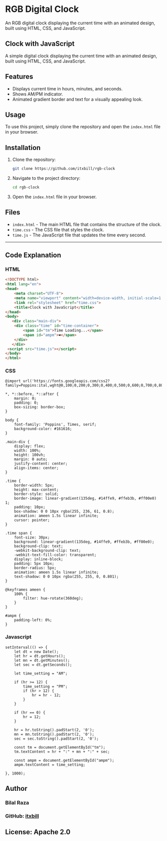 # RGB Digital Clock
An RGB digital clock displaying the current time with an animated design, built using HTML, CSS, and JavaScript.

## Clock with JavaScript
A simple digital clock displaying the current time with an animated design, built using HTML, CSS, and JavaScript.

## Features
* Displays current time in hours, minutes, and seconds.
* Shows AM/PM indicator.
* Animated gradient border and text for a visually appealing look.

## Usage
To use this project, simply clone the repository and open the `index.html` file in your browser.

## Installation
1. Clone the repository:
    ```sh
    git clone https://github.com/itxbill/rgb-clock
    ```
2. Navigate to the project directory:
    ```sh
    cd rgb-clock
    ```
3. Open the `index.html` file in your browser.

## Files
* `index.html` - The main HTML file that contains the structure of the clock.
* `time.css` - The CSS file that styles the clock.
* `time.js` - The JavaScript file that updates the time every second.

---

## Code Explanation

### HTML
```html
<!DOCTYPE html>
<html lang="en">
<head>
    <meta charset="UTF-8">
    <meta name="viewport" content="width=device-width, initial-scale=1.0">
    <link rel="stylesheet" href="time.css">
    <title>Clock with JavaScript</title>
</head>
<body>
   <div class="main-div">
    <div class="time" id="time-container">
        <span id="tm">Time Loading...</span>
        <span id="ampm">❤️</span>
    </div>
   </div> 
 <script src="time.js"></script>
</body>
</html>
```
### CSS
```
@import url('https://fonts.googleapis.com/css2?family=Poppins:ital,wght@0,100;0,200;0,300;0,400;0,500;0,600;0,700;0,800;0,900;1,100;1,200;1,300;1,400;1,500;1,600;1,700;1,800;1,900&display=swap');

*, *::before, *::after {
    margin: 0;
    padding: 0;
    box-sizing: border-box;
}

body {
    font-family: 'Poppins', Times, serif;
    background-color: #161616;
}

.main-div {
    display: flex;
    width: 100%;
    height: 100vh;
    margin: 0 auto;
    justify-content: center;
    align-items: center;
}

.time {
    border-width: 5px;
    height: max-content;
    border-style: solid;
    border-image: linear-gradient(135deg, #14ffe9, #ffeb3b, #ff00e0) 1;
    padding: 10px;
    box-shadow: 0 0 10px rgba(255, 236, 61, 0.8);
    animation: ameen 1.5s linear infinite;
    cursor: pointer;
}

.time span {
    font-size: 30px;
    background: linear-gradient(135deg, #14ffe9, #ffeb3b, #ff00e0);
    background-clip: text;
    -webkit-background-clip: text;
    -webkit-text-fill-color: transparent;
    display: inline-block;
    padding: 5px 10px;
    border-radius: 5px;
    animation: ameen 1.5s linear infinite;
    text-shadow: 0 0 10px rgba(255, 255, 0, 0.801);
}

@keyframes ameen {
    100% {
        filter: hue-rotate(360deg);
    }
}

#ampm {
    padding-left: 0%;
}
```
### Javascript
```
setInterval(() => {
    let dt = new Date();
    let hr = dt.getHours();
    let mn = dt.getMinutes();
    let sec = dt.getSeconds();

    let time_setting = "AM";

    if (hr >= 12) {
        time_setting = "PM";
        if (hr > 12) {
            hr = hr - 12;
        }
    }

    if (hr == 0) {
        hr = 12;
    }

    hr = hr.toString().padStart(2, '0');
    mn = mn.toString().padStart(2, '0');
    sec = sec.toString().padStart(2, '0');

    const tm = document.getElementById("tm");
    tm.textContent = hr + ":" + mn + ":" + sec;

    const ampm = document.getElementById("ampm");
    ampm.textContent = time_setting;

}, 1000);
```

## Author
### Bilal Raza
### GitHub: [itxbill](https://github.com/itxbill)

## License: Apache 2.0
